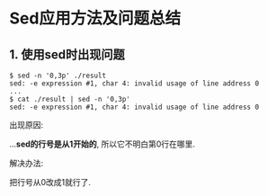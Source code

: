 # Sed应用方法及问题总结

## 1. 使用sed时出现问题

```
$ sed -n '0,3p' ./result 
sed: -e expression #1, char 4: invalid usage of line address 0
...
$ cat ./result | sed -n '0,3p'
sed: -e expression #1, char 4: invalid usage of line address 0
```

出现原因:

...**sed的行号是从1开始的**, 所以它不明白第0行在哪里.

解决办法: 

把行号从0改成1就行了.